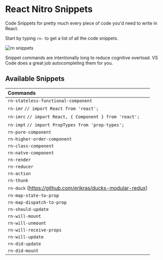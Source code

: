 # React Nitro Snippets

Code Snippets for pretty much every piece of code you'd need to write in React.

Start by typing `rn-` to get a list of all the code snippets.

![rn snippets](https://firebasestorage.googleapis.com/v0/b/rn-assets.appspot.com/o/rn-snippets.gif?alt=media&token=89b7f953-496d-44f2-8238-2089591b978e)

Snippet commands are intentionally long to reduce cognitive overload. VS Code does a great job autocompleting them for you.

## Available Snippets

| Commands                                                   |
| :--------------------------------------------------------- |
| `rn-stateless-functional-component`                        |
| `rn-imr` `// import React from 'react';`                   |
| `rn-imrc` `// import React, { Component } from 'react';`   |
| `rn-impt` `// import PropTypes from 'prop-types';`         |
| `rn-pure-component`                                        |
| `rn-higher-order-component`                                |
| `rn-class-component`                                       |
| `rn-natve-component`                                       |
| `rn-render`                                                |
| `rn-reducer`                                               |
| `rn-action`                                                |
| `rn-thunk`                                                 |
| `rn-duck` (https://github.com/erikras/ducks-modular-redux) |
| `rn-map-state-to-prop`                                     |
| `rn-map-dispatch-to-prop`                                  |
| `rn-should-update`                                         |
| `rn-will-mount`                                            |
| `rn-will-unmount`                                          |
| `rn-will-receive-props`                                    |
| `rn-will-update`                                           |
| `rn-did-update`                                            |
| `rn-did-mount`                                             |
